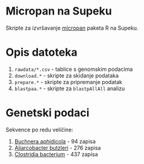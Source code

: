 # Micropan na Supeku

  Skripte za izvršavanje [micropan](https://github.com/larssnip/micropan) paketa R na Supeku.

# Opis datoteka

  1. `rawdata/*.csv` - tablice s genomskim podacima
  1. `download.*` - skripte za skidanje podataka
  1. `prepare.*` - skripte za pripremanje podatak
  1. `blastpaa.*` - skripte za `blastpAllAll` analizu

# Genetski podaci

  Sekvence po redu veličine:

  1. [Buchnera aphidicola](https://www.ncbi.nlm.nih.gov/genome/browse#!/prokaryotes/Buchnera%20aphidicola) - 94 zapisa
  1. [Aliarcobacter butzleri](https://www.ncbi.nlm.nih.gov/genome/browse#!/prokaryotes/Aliarcobacter%20butzleri) - 276 zapisa
  1. [Clostridia bacterium](https://www.ncbi.nlm.nih.gov/genome/browse#!/prokaryotes/Clostridia%20bacterium) - 437 zapisa
